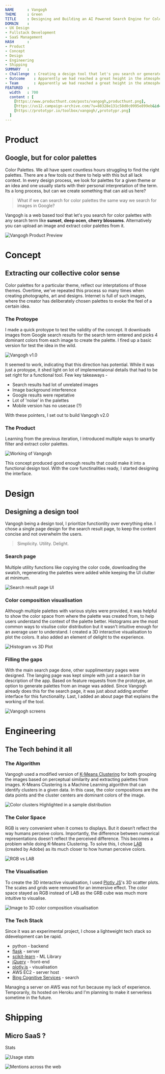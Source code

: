 ```yaml
---
NAME      : Vangogh
THEME     : Green
TITLE     : Designing and Building an AI Powered Search Engine for Color Palettes
DOMAIN    : 
- UX Design
- Fullstack Development
- SaaS Management
HASH      : 
- Product
- Concept
- Design
- Engineering
- Shipping
SUMMARY   :
- Challenge  : Creating a design tool that let's you search or generate color palettes using a search term.
- Outcome    : Apparently we had reached a great height in the atmosphere, for the sky was a dead black, and the stars. Apparently we had reached. Apparently we had reached a great height in the atmosphere.
- Team       : Apparently we had reached a great height in the atmosphere, for the sky was a dead black, and the stars. Apparently we had reached.
FEATURED  : 
  width   : 700
  content : [
    [https://www.producthunt.com/posts/vangogh,producthunt.png],
    [https://us12.campaign-archive.com/?u=88328e131c58d0c0995e899eb&id=5d4998f6eb,anotherdesignnewsletter.png],
    [https://prototypr.io/toolbox/vangogh/,prototypr.png]
  ]
---
```


# Product

## Google, but for color palettes

Color Palettes. We all have spent countless hours struggling to find the right palettes. There are a few tools out there to help with this but all lack context. In every design process, we look for palettes for a given theme or an idea and one usually starts with their personal interpretation of the term. Its a long process, but can we create something that can aid us here?

> What if we can search for color palettes the same way we search for images in Google?

Vangogh is a web based tool that let's you search for color palettes with any search term like **sunset**, **deep ocen**, **cherry blossoms**. Alternatively you can upload an image and extract color palettes from it.

![Vangogh Product Preview](vangogh_assets/product.png#large)

# Concept

## Extracting our collective color sense

Color palettes for a particular theme, reflect our interptations of those themes. Overtime, we've repeated this process so many times when creating photographs, art and designs. Internet is full of such images, where the creator has deliberately chosen palettes to evoke the feel of a certain idea.

### The Protoype

I made a quick protoype to test the validity of the concept. It downloads images from Google search results for the search term entered and picks 4 dominant colors from each image to create the palette. I fired up a basic version for test the idea in the wild.

![Vangogh v1.0](vangogh_assets/vangogh-1.png#normal)

It seemed to work, indicating that this direction has potential. While it was just a protoype, it shed light on lot of implementaional details that had to be set right for a functional tool. Few key takeaways -

- Search results had lot of unrelated images
- Image background interference
- Google results were repetative
- Lot of 'noise' in the palettes
- Mobile version has no usecase (?)

With these pointers, I set out to build Vangogh v2.0

### The Product

Learning from the previous iteration, I introduced multiple ways to smartly filter and extract color palettes. 

![Working of Vangogh](vangogh_assets/working.png#big)

This concept produced good enough results that could make it into a functional design tool. With the core functinalities ready, I started designing the interface.

# Design

## Designing a design tool

Vangogh being a design tool, I prioritize functionlity over everything else. I chose a single page design for the search result page, to keep the content concise and not overwhelm the users. 

>  Simplicity. Utility. Delight.

### Search page

Multiple utility functions like copying the color code, downloading the swatch, regenerating the palettes were added while keeping the UI clutter at minimum. 

![Search result page UI](vangogh_assets/layout.png#large)

### Color composition visualisation

Although multiple palettes with various styles were provided, it was helpful to show the color space from where the palette was created from, to help users understand the context of the palette better. Histograms are the most common ways to visulise color distribution but it wasn't intuitive enough for an average user to understand. I created a 3D interactive visualisation to plot the colors. It also added an element of delight to the experience. 

![Histogram vs 3D Plot](vangogh_assets/histogram.png)

### Filling the gaps

With the main search page done, other supplimentary pages were designed. The langing page was kept simple with just a search bar in description of the app. Based on feature requests from the prototype, an option to generate palettes from an image was added. Since Vangogh already does this for the search page, it was just about adding another interface for this functionality. Last, I added an about page that explains the working of the tool.

![Vangogh screens](vangogh_assets/screens.png#large)

# Engineering

## The Tech behind it all

### The Algorithm

Vangogh used a modified version of [K-Means Clustering](https://stanford.edu/~cpiech/cs221/handouts/kmeans.html) for both grouping the images based on perceptual similarity and extracting palettes from images. K-Means Clustering is a Machine Learning algorithm that can identify clusters in a given data. In this case, the color compositions are the data points and the cluster centers are dominant colors of the image.



![Color clusters Highlighted in a sample distribution](vangogh_assets/cluster.png)

### The Color Space

RGB is very convenient when it comes to displays. But it doesn’t reflect the way humans perceive colors. Importantly, the difference between numerical representations doesn’t reflect the perceived difference. This becomes a problem while doing K-Means Clustering. To solve this, I chose [LAB](https://azure.microsoft.com/en-in/services/cognitive-services/) (created by Adobe) as its much closer to how human perceive colors.



![RGB vs LAB](vangogh_assets/colorspace.png)

### The Visualisation

To create the 3D interactive visualisation, I used [Plotly JS](https://plotly.com/javascript/)'s 3D scatter plots. The scales and grids were removed for an immersive effect. The color space stayed as RGB instead of LAB as the GRB cube was much more intuitive to visualise. 

![Image to 3D color composition visualisation](vangogh_assets/transformation.png#big)

### The Tech Stack

Since it was an experimental project, I chose a lightweight tech stack so ddevelopment can be rapid.

- python - backend
- [flask](https://flask.palletsprojects.com/en/1.1.x/) - server
- [scikit-learn](https://scikit-learn.org/stable/) - ML Library
- [jQuery](https://jquery.com) - front-end
- [plotly.js](https://plotly.com/javascript/) - visualisation
- AWS EC2 - server host
- [Bing Cognitive Services](https://azure.microsoft.com/en-in/services/cognitive-services/) - search

Managing a server on AWS was not fun because my lack of experience. Temporarily, its hosted on Heroku and I'm planning to make it serverless sometime in the future.

# Shipping

## Micro SaaS ?

Stats

![Usage stats](vangogh_assets/stats.png#big)

![Mentions across the web](vangogh_assets/mentions.png#big)



